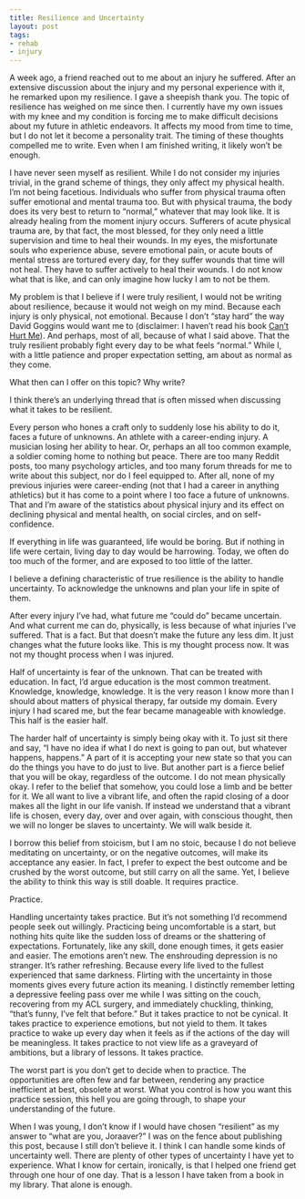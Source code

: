 ```yaml
---
title: Resilience and Uncertainty
layout: post
tags:
- rehab
- injury
---
```


A week ago, a friend reached out to me about an injury he suffered. After an extensive discussion about the injury and my personal experience with it, he remarked upon my resilience. I gave a sheepish thank you. The topic of resilience has weighed on me since then. I currently have my own issues with my knee and my condition is forcing me to make difficult decisions about my future in athletic endeavors. It affects my mood from time to time, but I do not let it become a personality trait. The timing of these thoughts compelled me to write. Even when I am finished writing, it likely won’t be enough.

I have never seen myself as resilient. While I do not consider my injuries trivial, in the grand scheme of things, they only affect my physical health. I’m not being facetious. Individuals who suffer from physical trauma often suffer emotional and mental trauma too. But with physical trauma, the body does its very best to return to “normal,” whatever that may look like. It is already healing from the moment injury occurs. Sufferers of acute physical trauma are, by that fact, the most blessed, for they only need a little supervision and time to heal their wounds. In my eyes, the misfortunate souls who experience abuse, severe emotional pain, or acute bouts of mental stress are tortured every day, for they suffer wounds that time will not heal. They have to suffer actively to heal their wounds. I do not know what that is like, and can only imagine how lucky I am to not be them.

My problem is that I believe if I were truly resilient, I would not be writing about resilience, because it would not weigh on my mind. Because each injury is only physical, not emotional. Because I don’t “stay hard” the way David Goggins would want me to (disclaimer: I haven’t read his book <u>Can’t Hurt Me</u>). And perhaps, most of all, because of what I said above. That the truly resilient probably fight every day to be what feels “normal.” While I, with a little patience and proper expectation setting, am about as normal as they come.

What then can I offer on this topic? Why write?

I think there’s an underlying thread that is often missed when discussing what it takes to be resilient.

Every person who hones a craft only to suddenly lose his ability to do it, faces a future of unknowns. An athlete with a career-ending injury. A musician losing her ability to hear. Or, perhaps an all too common example, a soldier coming home to nothing but peace. There are too many Reddit posts, too many psychology articles, and too many forum threads for me to write about this subject, nor do I feel equipped to. After all, none of my previous injuries were career-ending (not that I had a career in anything athletics) but it has come to a point where I too face a future of unknowns. That and I’m aware of the statistics about physical injury and its effect on declining physical and mental health, on social circles, and on self-confidence.

If everything in life was guaranteed, life would be boring. But if nothing in life were certain, living day to day would be harrowing. Today, we often do too much of the former, and are exposed to too little of the latter.

I believe a defining characteristic of true resilience is the ability to handle uncertainty. To acknowledge the unknowns and plan your life in spite of them.

After every injury I’ve had, what future me “could do” became uncertain. And what current me can do, physically, is less because of what injuries I’ve suffered. That is a fact. But that doesn’t make the future any less dim. It just changes what the future looks like. This is my thought process now. It was not my thought process when I was injured.

Half of uncertainty is fear of the unknown. That can be treated with education. In fact, I’d argue education is the most common treatment. Knowledge, knowledge, knowledge. It is the very reason I know more than I should about matters of physical therapy, far outside my domain. Every injury I had scared me, but the fear became manageable with knowledge. This half is the easier half.

The harder half of uncertainty is simply being okay with it. To just sit there and say, “I have no idea if what I do next is going to pan out, but whatever happens, happens.” A part of it is accepting your new state so that you can do the things you have to do just to live. But another part is a fierce belief that you will be okay, regardless of the outcome. I do not mean physically okay. I refer to the belief that somehow, you could lose a limb and be better for it. We all want to live a vibrant life, and often the rapid closing of a door makes all the light in our life vanish. If instead we understand that a vibrant life is chosen, every day, over and over again, with conscious thought, then we will no longer be slaves to uncertainty. We will walk beside it.

I borrow this belief from stoicism, but I am no stoic, because I do not believe meditating on uncertainty, or on the negative outcomes, will make its acceptance any easier. In fact, I prefer to expect the best outcome and be crushed by the worst outcome, but still carry on all the same. Yet, I believe the ability to think this way is still doable. It requires practice.

Practice.

Handling uncertainty takes practice. But it’s not something I’d recommend people seek out willingly. Practicing being uncomfortable is a start, but nothing hits quite like the sudden loss of dreams or the shattering of expectations. Fortunately, like any skill, done enough times, it gets easier and easier. The emotions aren’t new. The enshrouding depression is no stranger. It’s rather refreshing. Because every life lived to the fullest experienced that same darkness. Flirting with the uncertainty in those moments gives every future action its meaning. I distinctly remember letting a depressive feeling pass over me while I was sitting on the couch, recovering from my ACL surgery, and immediately chuckling, thinking, “that’s funny, I’ve felt that before.” But it takes practice to not be cynical. It takes practice to experience emotions, but not yield to them. It takes practice to wake up every day when it feels as if the actions of the day will be meaningless. It takes practice to not view life as a graveyard of ambitions, but a library of lessons. It takes practice.

The worst part is you don’t get to decide when to practice. The opportunities are often few and far between, rendering any practice inefficient at best, obsolete at worst. What you control is how you want this practice session, this hell you are going through, to shape your understanding of the future.

When I was young, I don’t know if I would have chosen “resilient” as my answer to “what are you, Joraaver?” I was on the fence about publishing this post, because I still don’t believe it. I think I can handle some kinds of uncertainty well. There are plenty of other types of uncertainty I have yet to experience. What I know for certain, ironically, is that I helped one friend get through one hour of one day. That is a lesson I have taken from a book in my library. That alone is enough.
